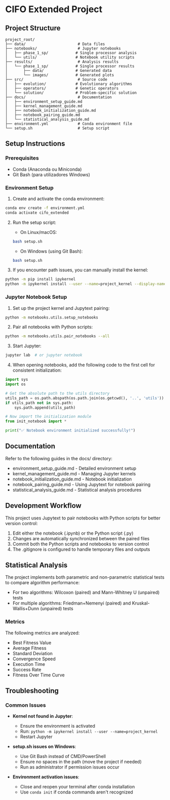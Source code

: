 # CIFO Extended Project

## Project Structure
```
project_root/
├── data/                       # Data files
├── notebooks/                  # Jupyter notebooks
│   ├── phase_1_sp/            # Single processor analysis
│   └── utils/                 # Notebook utility scripts
├── results/                    # Analysis results
│   └── phase_1_sp/            # Single processor results
│       ├── data/              # Generated data
│       └── images/            # Generated plots
├── src/                        # Source code
│   ├── evolution/             # Evolutionary algorithms
│   ├── operators/             # Genetic operators
│   └── solution/              # Problem-specific solution
├── docs/                       # Documentation
│   ├── environment_setup_guide.md
│   ├── kernel_management_guide.md
│   ├── notebook_initialization_guide.md
│   ├── notebook_pairing_guide.md
│   └── statistical_analysis_guide.md
├── environment.yml             # Conda environment file
└── setup.sh                    # Setup script
```

## Setup Instructions

### Prerequisites
- Conda (Anaconda ou Miniconda)
- Git Bash (para utilizadores Windows)

### Environment Setup

1. Create and activate the conda environment:
```bash
conda env create -f environment.yml
conda activate cifo_extended
```

2. Run the setup script:
   - On Linux/macOS:
   ```bash
   bash setup.sh
   ```
   - On Windows (using Git Bash):
   ```bash
   bash setup.sh
   ```

3. If you encounter path issues, you can manually install the kernel:
```bash
python -m pip install ipykernel
python -m ipykernel install --user --name=project_kernel --display-name="Project Kernel"
```

### Jupyter Notebook Setup

1. Set up the project kernel and Jupytext pairing:
```bash
python -m notebooks.utils.setup_notebooks
```

2. Pair all notebooks with Python scripts:
```bash
python -m notebooks.utils.pair_notebooks --all
```

3. Start Jupyter:
```bash
jupyter lab  # or jupyter notebook
```

4. When opening notebooks, add the following code to the first cell for consistent initialization:
```python
import sys
import os

# Get the absolute path to the utils directory
utils_path = os.path.abspath(os.path.join(os.getcwd(), '..', 'utils'))
if utils_path not in sys.path:
    sys.path.append(utils_path)

# Now import the initialization module
from init_notebook import *

print("✅ Notebook environment initialized successfully!")
```

## Documentation

Refer to the following guides in the docs/ directory:

- environment_setup_guide.md - Detailed environment setup
- kernel_management_guide.md - Managing Jupyter kernels
- notebook_initialization_guide.md - Notebook initialization
- notebook_pairing_guide.md - Using Jupytext for notebook pairing
- statistical_analysis_guide.md - Statistical analysis procedures

## Development Workflow

This project uses Jupytext to pair notebooks with Python scripts for better version control:

1. Edit either the notebook (.ipynb) or the Python script (.py)
2. Changes are automatically synchronized between the paired files
3. Commit both the Python scripts and notebooks to version control
4. The .gitignore is configured to handle temporary files and outputs

## Statistical Analysis

The project implements both parametric and non-parametric statistical tests to compare algorithm performance:
- For two algorithms: Wilcoxon (paired) and Mann-Whitney U (unpaired) tests
- For multiple algorithms: Friedman+Nemenyi (paired) and Kruskal-Wallis+Dunn (unpaired) tests

### Metrics
The following metrics are analyzed:
- Best Fitness Value
- Average Fitness
- Standard Deviation
- Convergence Speed
- Execution Time
- Success Rate
- Fitness Over Time Curve

## Troubleshooting

### Common Issues

- **Kernel not found in Jupyter**:
  - Ensure the environment is activated
  - Run: `python -m ipykernel install --user --name=project_kernel`
  - Restart Jupyter

- **setup.sh issues on Windows**:
  - Use Git Bash instead of CMD/PowerShell
  - Ensure no spaces in the path (move the project if needed)
  - Run as administrator if permission issues occur

- **Environment activation issues**:
  - Close and reopen your terminal after conda installation
  - Use `conda init` if conda commands aren't recognized
